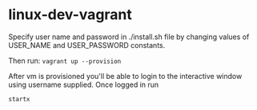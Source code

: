 # linux-dev-vagrant

Specify user name and password in ./install.sh file by changing values of USER_NAME and USER_PASSWORD constants.

Then run:
``` vagrant up --provision ```

After vm is provisioned you'll be able to login to the interactive window using username supplied. 
Once logged in run 

``` startx ``` 
